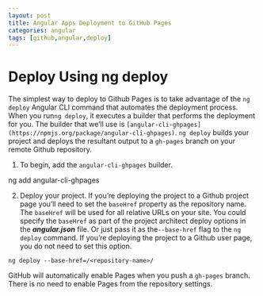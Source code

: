 ```yaml
---
layout: post
title: Angular Apps Deployment to GitHub Pages 
categories: angular
tags: [github,angular,deploy]
---
```



# Deploy Using ng deploy

The simplest way to deploy to Github Pages is to take advantage of the  `ng deploy`  Angular CLI command that automates the deployment process. When you run`ng deploy`, it executes a builder that performs the deployment for you. The builder that we’ll use is  `[angular-cli-ghpages](https://npmjs.org/package/angular-cli-ghpages)`.  `ng deploy`  builds your project and deploys the resultant output to a  `gh-pages`  branch on your remote Github repository.

1.  To begin, add the  `angular-cli-ghpages`  builder.

ng add angular-cli-ghpages

2. Deploy your project. If you’re deploying the project to a Github project page you’ll need to set the  `baseHref`  property as the repository name. The  `baseHref`  will be used for all relative URLs on your site. You could specify the  `baseHref`  as part of the project architect deploy options in the  **_angular.json_**  file. Or just pass it as the`--base-href`  flag to the  `ng deploy`  command. If you’re deploying the project to a Github user page, you do not need to set this option.
```
ng deploy --base-href=/<repository-name>/
```
GitHub will automatically enable Pages when you push a  `gh-pages`  branch. There is no need to enable Pages from the repository settings.